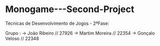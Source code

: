 # Monogame---Second-Project

Técnicas de Desenvolvimento de Jogos - 2ªFase:

Grupo : -> João Ribeiro // 27926 -> Martim Moreira // 22354 -> Gonçalo Veloso // 22348
